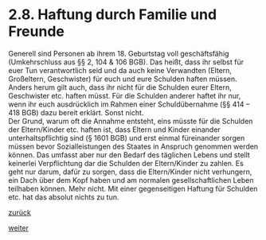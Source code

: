 # 2.8. Haftung durch Familie und Freunde

<!-- 2.8.-Haftung-durch-Familie-und-Freunde.png -->
  
Generell sind Personen ab ihrem 18. Geburtstag voll geschäftsfähig (Umkehrschluss aus §§ 2, 104 & 106 BGB). Das heißt, dass ihr selbst für euer Tun verantwortlich seid und da auch keine Verwandten (Eltern, Großeltern, Geschwister) für euch und eure Schulden haften müssen. Anders herum gilt auch, dass ihr nicht für die Schulden eurer Eltern, Geschwister etc. haften müsst. Für die Schulden anderer haftet ihr nur, wenn ihr euch ausdrücklich im Rahmen einer Schuldübernahme (§§ 414 – 418 BGB) dazu bereit erklärt. Sonst nicht.  
Der Grund, warum oft die Annahme entsteht, eins müsste für die Schulden der Eltern/Kinder etc. haften ist, dass Eltern und Kinder einander unterhaltspflichtig sind (§ 1601 BGB) und erst einmal füreinander sorgen müssen bevor Sozialleistungen des Staates in Anspruch genommen werden können. Das umfasst aber nur den Bedarf des täglichen Lebens und stellt keinerlei Verpflichtung dar die Schulden der Eltern/Kinder zu zahlen. Es geht nur darum, dafür zu sorgen, dass die Eltern/Kinder nicht verhungern, ein Dach über dem Kopf haben und am normalen gesellschaftlichen Leben teilhaben können. Mehr nicht. Mit einer gegenseitigen Haftung für Schulden etc. hat das absolut nichts zu tun.

[zurück](2-7-heiraten-lebensgemeinschaft-eintragen-lassen-2.md)

[weiter](2-8-1-sonderfall-minderjaehrigkeit-2.md)
